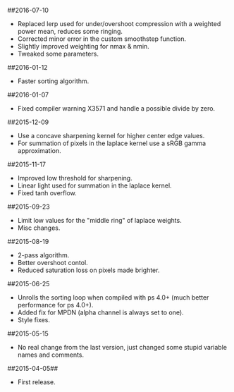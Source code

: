 ##2016-07-10
- Replaced lerp used for under/overshoot compression with a weighted power mean, reduces some ringing.
- Corrected minor error in the custom smoothstep function.
- Slightly improved weighting for nmax & nmin.
- Tweaked some parameters.

##2016-01-12
- Faster sorting algorithm.


##2016-01-07
- Fixed compiler warning X3571 and handle a possible divide by zero.


##2015-12-09
- Use a concave sharpening kernel for higher center edge values.
- For summation of pixels in the laplace kernel use a sRGB gamma approximation.


##2015-11-17
- Improved low threshold for sharpening.
- Linear light used for summation in the laplace kernel.
- Fixed tanh overflow.


##2015-09-23
- Limit low values for the "middle ring" of laplace weights.
- Misc changes.


##2015-08-19
- 2-pass algorithm.
- Better overshoot contol.
- Reduced saturation loss on pixels made brighter.


##2015-06-25
- Unrolls the sorting loop when compiled with ps 4.0+ (much better performance for ps 4.0+).
- Added fix for MPDN (alpha channel is always set to one).
- Style fixes.


##2015-05-15
- No real change from the last version, just changed some stupid variable names and comments.


##2015-04-05##
- First release.
